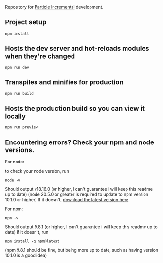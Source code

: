 Repository for [Particle Incremental](https://xnoobspeakable.github.io/Particle-Incremental/) development.

## Project setup

```
npm install
```

## Hosts the dev server and hot-reloads modules when they're changed

```
npm run dev
```

## Transpiles and minifies for production

```
npm run build
```

## Hosts the production build so you can view it locally

```
npm run preview
```

## Encountering errors? Check your npm and node versions.

For node:

to check your node version, run
```
node -v
```

Should output v18.16.0 (or higher, I can't guarantee i will keep this readme up to date)
(node 20.5.0 or greater is required to update to npm version 10.1.0 or higher)
If it doesn't, [download the latest version here](https://nodejs.org/en/download/current)

For npm:

```
npm -v
```

Should output 9.8.1 (or higher, I can't guarantee i will keep this readme up to date)
If it doesn't, run

```
npm install -g npm@latest
```
(npm 9.8.1 should be fine, but being more up to date, such as having version 10.1.0 is a good idea)

